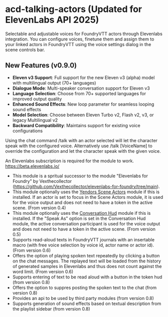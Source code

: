 # acd-talking-actors (Updated for ElevenLabs API 2025)
Selectable and adjustable voices for FoundryVTT actors through Elevenlabs integration. You can configure voices, finetune them and assign them to your linked actors in FoundryVTT using the voice settings dialog in the scene controls bar.

## New Features (v0.9.0)
- **Eleven v3 Support**: Full support for the new Eleven v3 (alpha) model with multilingual output (70+ languages)
- **Dialogue Mode**: Multi-speaker conversation support for Eleven v3
- **Language Selection**: Choose from 70+ supported languages for improved output quality
- **Enhanced Sound Effects**: New loop parameter for seamless looping sound effects
- **Model Selection**: Choose between Eleven Turbo v2, Flash v2, v3, or legacy Multilingual v2
- **Backward Compatibility**: Maintains support for existing voice configurations

Using the chat command /talk with an actor selected will let the character speak with the configured voice. Alternatively use /talk [VoiceName] to override the configuration and let the character speak with the given voice.

An Elevenlabs subscription is required for the module to work. https://beta.elevenlabs.io/

* This module is a spritual successor to the module "Elevenlabs for Foundry" by Vexthecollector (https://github.com/Vexthecollector/elevenlabs-for-foundry/tree/main).
* This module optionally uses the [Yendors Scene Actors](https://foundryvtt.com/packages/yendors-scene-actors) module if this is installed. If an actor is set to focus in the Scene Actors module, it is used for the voice output and does not need to have a token in the active scene. (From version 0.4)
* This module optionally uses the [Conversation Hud](https://foundryvtt.com/packages/conversation-hud) module if this is installed. If the "Speak As" option is set in the Conversation Hud module, the active conversation participant is used for the voice output and does not need to have a token in the active scene. (From version 0.5)
* Supports read-aloud texts in FoundryVTT journals with an insertable macro (with free voice selection by voice id, actor name or actor id). (From version 0.6)
* Offers the option of playing spoken text repeatedly by clicking a button on the chat messages. The replayed text will be loaded from the history of generated samples in Elevenlabs and thus does not count against the word limit. (From version 0.6)
* Supports entering of text to be read aloud with a button in the token hud (from version 0.8)
* Offers the option to suppres posting the spoken text to the chat (from version 0.8)
* Provides an api to be used by third party modules (from version 0.8)
* Supports generation of sound effects based on textual description from the playlist sidebar (from version 0.8)
